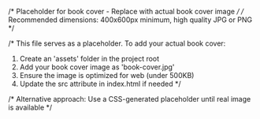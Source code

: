 /* Placeholder for book cover - Replace with actual book cover image */
/* Recommended dimensions: 400x600px minimum, high quality JPG or PNG */

/* This file serves as a placeholder. To add your actual book cover:
   1. Create an 'assets' folder in the project root
   2. Add your book cover image as 'book-cover.jpg'
   3. Ensure the image is optimized for web (under 500KB)
   4. Update the src attribute in index.html if needed
*/

/* Alternative approach: Use a CSS-generated placeholder until real image is available */
